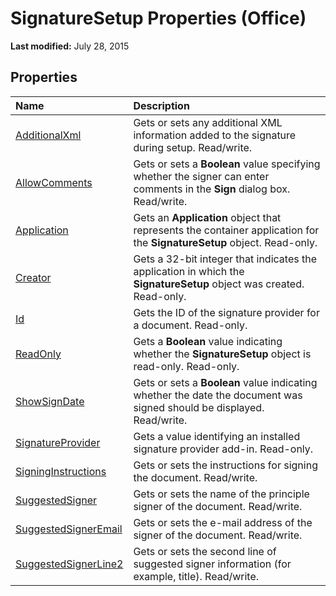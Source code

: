 
# SignatureSetup Properties (Office)

 **Last modified:** July 28, 2015


## Properties



|**Name**|**Description**|
|:-----|:-----|
| [AdditionalXml](dd091bd0-f690-7a13-258d-6a4a811d56b6.md)|Gets or sets any additional XML information added to the signature during setup. Read/write.|
| [AllowComments](18e47357-7f3f-98d9-54fd-97ac81bfbde6.md)|Gets or sets a  **Boolean** value specifying whether the signer can enter comments in the **Sign** dialog box. Read/write.|
| [Application](a85a4f4b-785a-7efd-b497-2a35311b771c.md)|Gets an  **Application** object that represents the container application for the **SignatureSetup** object. Read-only.|
| [Creator](b942735a-c356-7435-2dea-0617b7787db0.md)|Gets a 32-bit integer that indicates the application in which the  **SignatureSetup** object was created. Read-only.|
| [Id](9520a91b-288e-1456-9661-84d76248d43e.md)|Gets the ID of the signature provider for a document. Read-only.|
| [ReadOnly](240ee346-2272-a600-d6ef-c573a138265f.md)|Gets a  **Boolean** value indicating whether the **SignatureSetup** object is read-only. Read-only.|
| [ShowSignDate](2dea2e14-befa-d89e-8f6d-93d57c68261a.md)|Gets or sets a  **Boolean** value indicating whether the date the document was signed should be displayed. Read/write.|
| [SignatureProvider](ad332561-a49f-a830-7f3a-2e8df4730765.md)|Gets a value identifying an installed signature provider add-in. Read-only.|
| [SigningInstructions](3456345e-68d7-3cda-2e34-719a8c80b9a8.md)|Gets or sets the instructions for signing the document. Read/write.|
| [SuggestedSigner](1430d2c9-bcfd-da0d-b6a7-625d60efb158.md)|Gets or sets the name of the principle signer of the document. Read/write.|
| [SuggestedSignerEmail](4321b61f-d6c4-4ed4-e739-dbe51408c4ba.md)|Gets or sets the e-mail address of the signer of the document. Read/write.|
| [SuggestedSignerLine2](889dca6d-7242-c442-8b33-848e6d0a469d.md)|Gets or sets the second line of suggested signer information (for example, title). Read/write.|
